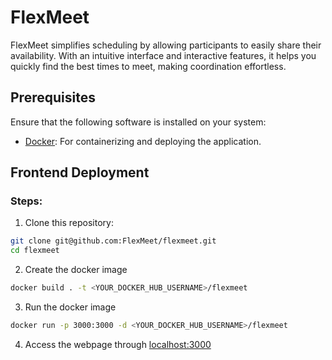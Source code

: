 # FlexMeet
FlexMeet simplifies scheduling by allowing participants to easily share their availability. With an intuitive interface and interactive features, it helps you quickly find the best times to meet, making coordination effortless.

## Prerequisites
Ensure that the following software is installed on your system:
- [Docker](https://www.docker.com/): For containerizing and deploying the application.

## Frontend Deployment
### Steps:
1. Clone this repository:
```bash
git clone git@github.com:FlexMeet/flexmeet.git
cd flexmeet
```

2. Create the docker image
```bash
docker build . -t <YOUR_DOCKER_HUB_USERNAME>/flexmeet
```

3. Run the docker image
```bash
docker run -p 3000:3000 -d <YOUR_DOCKER_HUB_USERNAME>/flexmeet
```

4. Access the webpage through [localhost:3000](http://localhost:3000)

